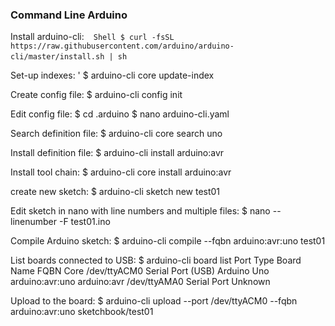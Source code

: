 ### Command Line Arduino
Install arduino-cli:
` ` ` Shell
$ curl -fsSL https://raw.githubusercontent.com/arduino/arduino-cli/master/install.sh | sh
` ` ` 

Set-up indexes:
' $ arduino-cli core update-index

Create config file:
$ arduino-cli config init

Edit config file:
$ cd .arduino
$ nano arduino-cli.yaml

Search definition file:
$ arduino-cli core search uno

Install definition file:
$ arduino-cli install arduino:avr

Install tool chain:
$ arduino-cli core install arduino:avr

create new sketch:
$ arduino-cli sketch new test01

Edit sketch in nano with line numbers and multiple files:
$ nano --linenumber -F test01.ino

Compile Arduino sketch:
$ arduino-cli compile --fqbn arduino:avr:uno test01

List boards connected to USB:
$ arduino-cli board list
Port         Type              Board Name  FQBN            Core
/dev/ttyACM0 Serial Port (USB) Arduino Uno arduino:avr:uno arduino:avr
/dev/ttyAMA0 Serial Port       Unknown

Upload to the board:
$ arduino-cli upload --port /dev/ttyACM0 --fqbn arduino:avr:uno sketchbook/test01
